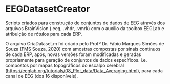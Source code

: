 # EEGDatasetCreator

Scripts criados para construção de conjuntos de dados de EEG através dos arquivos BrainVision (.eeg, .vhdr, .vmrk) com o auxílio da toolbox EEGLab e atribuição de rótulos para cada ERP.

O arquivo CriaDataset.m foi criado pelo Profº Dr. Fábio Marques Simões de Souza (FMS Souza, 2020) com amostras compostas por sinais contínuos de cada ERP, após, novas versões foram modificadas e geradas propriamente para geração de conjuntos de dados específicos. i.e. compostos por mapas topográficos do escalpo cerebral (https://eeglab.org/tutorials/08_Plot_data/Data_Averaging.html), para cada canal de EEG (dos 16 disponíveis).
